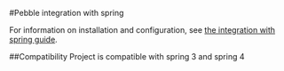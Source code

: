 #Pebble integration with spring 

For information on installation and configuration, see [the integration with spring guide](http://www.mitchellbosecke.com/pebble/documentation/guide/spring-integration).

##Compatibility
Project is compatible with spring 3 and spring 4
